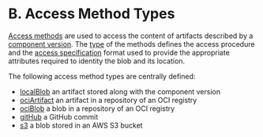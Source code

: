 # B.  Access Method Types

[Access methods](../../specification/elements/README.md#artifact-access)
are used to access the content of artifacts described
by a [component version](../../specification/elements/README.md#component-versions).
The [type](../../specification/formats/types.md#access-method-types)
of the methods defines the access procedure and the
[access specification](../../specification/formats/formats.md#access-specifications)
format used to provide the appropriate attributes
required to identity the blob and its location.

The following access method types are centrally defined:

- [localBlob](localBlob.md) an artifact stored along with the component version
- [ociArtifact](ociArtefact.md) an artifact in a repository of an OCI registry
- [ociBlob](ociBlob.md) a blob in a repository of an OCI registry
- [gitHub](gitHub.md) a GitHub commit
- [s3](s3.md) a blob stored in an AWS S3 bucket
